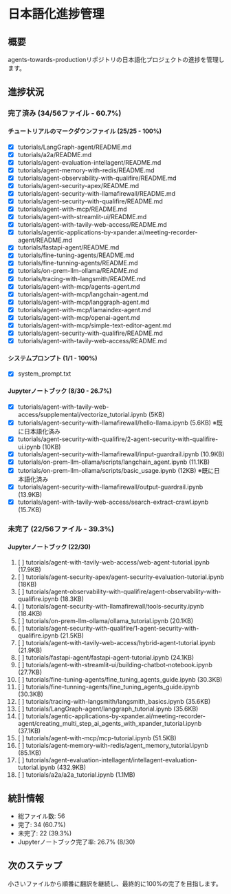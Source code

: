 # 日本語化進捗管理

## 概要
agents-towards-productionリポジトリの日本語化プロジェクトの進捗を管理します。

## 進捗状況

### 完了済み (34/56ファイル - 60.7%)

#### チュートリアルのマークダウンファイル (25/25 - 100%)
- [x] tutorials/LangGraph-agent/README.md
- [x] tutorials/a2a/README.md
- [x] tutorials/agent-evaluation-intellagent/README.md
- [x] tutorials/agent-memory-with-redis/README.md
- [x] tutorials/agent-observability-with-qualifire/README.md
- [x] tutorials/agent-security-apex/README.md
- [x] tutorials/agent-security-with-llamafirewall/README.md
- [x] tutorials/agent-security-with-qualifire/README.md
- [x] tutorials/agent-with-mcp/README.md
- [x] tutorials/agent-with-streamlit-ui/README.md
- [x] tutorials/agent-with-tavily-web-access/README.md
- [x] tutorials/agentic-applications-by-xpander.ai/meeting-recorder-agent/README.md
- [x] tutorials/fastapi-agent/README.md
- [x] tutorials/fine-tuning-agents/README.md
- [x] tutorials/fine-tunning-agents/README.md
- [x] tutorials/on-prem-llm-ollama/README.md
- [x] tutorials/tracing-with-langsmith/README.md
- [x] tutorials/agent-with-mcp/agents-agent.md
- [x] tutorials/agent-with-mcp/langchain-agent.md
- [x] tutorials/agent-with-mcp/langgraph-agent.md
- [x] tutorials/agent-with-mcp/llamaindex-agent.md
- [x] tutorials/agent-with-mcp/openai-agent.md
- [x] tutorials/agent-with-mcp/simple-text-editor-agent.md
- [x] tutorials/agent-security-with-qualifire/README.md
- [x] tutorials/agent-with-tavily-web-access/README.md

#### システムプロンプト (1/1 - 100%)
- [x] system_prompt.txt

#### Jupyterノートブック (8/30 - 26.7%)
- [x] tutorials/agent-with-tavily-web-access/supplemental/vectorize_tutorial.ipynb (5KB)
- [x] tutorials/agent-security-with-llamafirewall/hello-llama.ipynb (5.6KB) ※既に日本語化済み
- [x] tutorials/agent-security-with-qualifire/2-agent-security-with-qualifire-ui.ipynb (10KB)
- [x] tutorials/agent-security-with-llamafirewall/input-guardrail.ipynb (10.9KB)
- [x] tutorials/on-prem-llm-ollama/scripts/langchain_agent.ipynb (11.1KB)
- [x] tutorials/on-prem-llm-ollama/scripts/basic_usage.ipynb (12KB) ※既に日本語化済み
- [x] tutorials/agent-security-with-llamafirewall/output-guardrail.ipynb (13.9KB)
- [x] tutorials/agent-with-tavily-web-access/search-extract-crawl.ipynb (15.7KB)

### 未完了 (22/56ファイル - 39.3%)

#### Jupyterノートブック (22/30)
1. [ ] tutorials/agent-with-tavily-web-access/web-agent-tutorial.ipynb (17.9KB)
6. [ ] tutorials/agent-security-apex/agent-security-evaluation-tutorial.ipynb (18KB)
7. [ ] tutorials/agent-observability-with-qualifire/agent-observability-with-qualifire.ipynb (18.3KB)
8. [ ] tutorials/agent-security-with-llamafirewall/tools-security.ipynb (18.4KB)
9. [ ] tutorials/on-prem-llm-ollama/ollama_tutorial.ipynb (20.1KB)
10. [ ] tutorials/agent-security-with-qualifire/1-agent-security-with-qualifire.ipynb (21.5KB)
11. [ ] tutorials/agent-with-tavily-web-access/hybrid-agent-tutorial.ipynb (21.9KB)
12. [ ] tutorials/fastapi-agent/fastapi-agent-tutorial.ipynb (24.1KB)
13. [ ] tutorials/agent-with-streamlit-ui/building-chatbot-notebook.ipynb (27.7KB)
14. [ ] tutorials/fine-tuning-agents/fine_tuning_agents_guide.ipynb (30.3KB)
15. [ ] tutorials/fine-tunning-agents/fine_tuning_agents_guide.ipynb (30.3KB)
16. [ ] tutorials/tracing-with-langsmith/langsmith_basics.ipynb (35.6KB)
17. [ ] tutorials/LangGraph-agent/langgraph_tutorial.ipynb (35.6KB)
18. [ ] tutorials/agentic-applications-by-xpander.ai/meeting-recorder-agent/creating_multi_step_ai_agents_with_xpander_tutorial.ipynb (37.1KB)
19. [ ] tutorials/agent-with-mcp/mcp-tutorial.ipynb (51.5KB)
20. [ ] tutorials/agent-memory-with-redis/agent_memory_tutorial.ipynb (85.1KB)
21. [ ] tutorials/agent-evaluation-intellagent/intellagent-evaluation-tutorial.ipynb (432.9KB)
22. [ ] tutorials/a2a/a2a_tutorial.ipynb (1.1MB)

## 統計情報
- 総ファイル数: 56
- 完了: 34 (60.7%)
- 未完了: 22 (39.3%)
- Jupyterノートブック完了率: 26.7% (8/30)

## 次のステップ
小さいファイルから順番に翻訳を継続し、最終的に100%の完了を目指します。